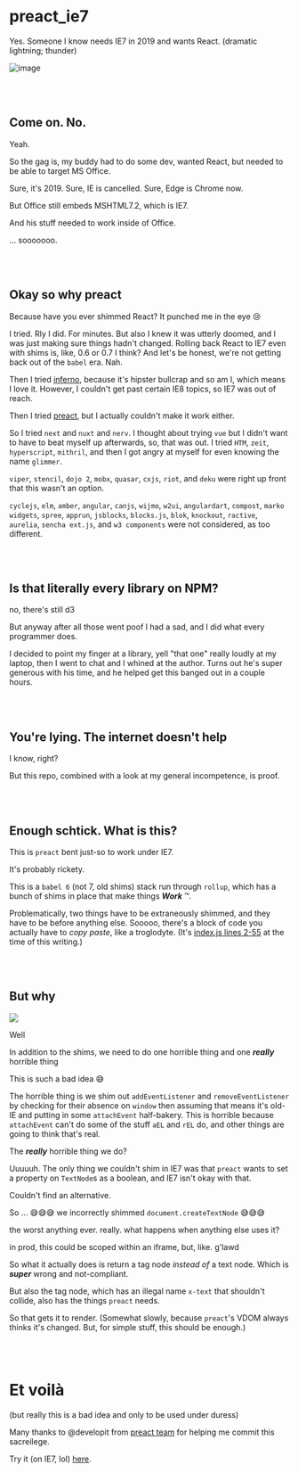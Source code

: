 # preact_ie7

Yes.  Someone I know needs IE7 in 2019 and wants React.  (dramatic lightning; thunder)

![image](https://user-images.githubusercontent.com/77482/52459368-7f370600-2b19-11e9-8da7-4681e0ec8c65.png)




<br/><br/>

## Come on.  No.

Yeah.

So the gag is, my buddy had to do some dev, wanted React, but needed to be able to target MS Office.

Sure, it's 2019.  Sure, IE is cancelled.  Sure, Edge is Chrome now.

But Office still embeds MSHTML7.2, which is IE7.

And his stuff needed to work inside of Office.

... sooooooo.



<br/><br/>

## Okay so why preact

Because have you ever shimmed React?  It punched me in the eye 😢

I tried.  Rly I did.  For minutes.  But also I knew it was utterly doomed, and I was just making sure things hadn't changed.  Rolling back React to IE7 even with shims is, like, 0.6 or 0.7 I think?  And let's be honest, we're not getting back out of the `babel` era.  Nah.

Then I tried [inferno](https://infernojs.org/), because it's hipster bullcrap and so am I, which
means I love it.  However, I couldn't get past certain IE8 topics, so IE7 was out of reach.

Then I tried [preact](https://preactjs.com/), but I actually couldn't make it work either.

So I tried `next` and `nuxt` and `nerv`.  I thought about trying `vue` but I didn't want to have to beat myself up afterwards, so, that was out.  I tried `HTM`, `zeit`, `hyperscript`, `mithril`, and then I got angry at myself for even knowing the name `glimmer`.

`viper`, `stencil`, `dojo 2`, `mobx`, `quasar`, `cxjs`, `riot`, and `deku` were right up front that this wasn't an option.

`cyclejs`, `elm`, `amber`, `angular`, `canjs`, `wijmo`, `w2ui`, `angulardart`, `compost`, `marko widgets`, `spree`, `apprun`, `jsblocks`, `blocks.js`, `blok`, `knockout`, `ractive`, `aurelia`, `sencha ext.js`, and `w3 components` were not considered, as too different.



<br/><br/>

## Is that literally every library on NPM?

no, there's still d3

But anyway after all those went poof I had a sad, and I did what every programmer does.

I decided to point my finger at a library, yell "that one" really loudly at my laptop, then I went to chat and I whined at the author.  Turns out he's super generous with his time, and
he helped get this banged out in a couple hours.



<br/><br/>

## You're lying.  The internet doesn't help

I know, right?

But this repo, combined with a look at my general incompetence, is proof.



<br/><br/>

## Enough schtick.  What is this?

This is `preact` bent just-so to work under IE7.

It's probably rickety.

This is a `babel 6` (not 7, old shims) stack run through `rollup`, which has a bunch of shims in place that make things ***Work*** &trade;.

Problematically, two things have to be extraneously shimmed, and they have to be before anything else.  Sooooo, there's a block of code you actually have to *copy paste*, like a troglodyte.  (It's [index.js lines 2-55](https://github.com/StoneCypher/preact_ie7/blob/732975097cf26545ce8acde458a6932736456014/src/js/index.js#L2-L55) at the time of this writing.)



<br/><br/>

## But why

![](https://media.giphy.com/media/1M9fmo1WAFVK0/giphy.gif)

Well

In addition to the shims, we need to do one horrible thing and one ***really*** horrible thing

This is such a bad idea 😅

The horrible thing is we shim out `addEventListener` and `removeEventListener` by checking for their absence on `window` then assuming that means it's old-IE and putting in some `attachEvent` half-bakery.  This is horrible because `attachEvent` can't do some of the stuff `aEL` and `rEL` do, and other things are going to think that's real.

The ***really*** horrible thing we do?

Uuuuuh.  The only thing we couldn't shim in IE7 was that `preact` wants to set a property on `TextNode`s as a boolean, and IE7 isn't okay with that.

Couldn't find an alternative.

So ... 😅😅😅 we incorrectly shimmed `document.createTextNode` 😅😅😅

the worst anything ever.  really.  what happens when anything else uses it?

in prod, this could be scoped within an iframe, but, like.  g'lawd

So what it actually does is return a tag node *instead of* a text node.  Which is ***super*** wrong and not-compliant.

But also the tag node, which has an illegal name `x-text` that shouldn't collide, also has the things `preact` needs.

So that gets it to render.  (Somewhat slowly, because `preact`'s VDOM always thinks it's changed. But, for simple stuff, this should be enough.)



<br/><br/>

# Et voilà

(but really this is a bad idea and only to be used under duress)

Many thanks to @developit from [preact team](https://github.com/developit/preact) for helping me commit this sacreilege.

Try it (on IE7, lol) [here](https://stonecypher.github.io/preact_ie7/index.html).
